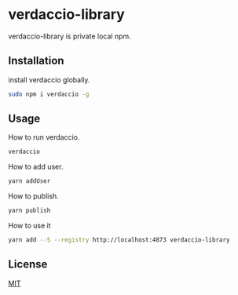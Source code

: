 # verdaccio-library

verdaccio-library is private local npm.

## Installation

install verdaccio globally.

```bash
sudo npm i verdaccio -g
```

## Usage

How to run verdaccio.

```bash
verdaccio
```

How to add user.

```bash
yarn addUser
```

How to publish.

```bash
yarn publish
```

How to use it
```bash
yarn add --S --registry http://localhost:4873 verdaccio-library
```

## License
[MIT](https://choosealicense.com/licenses/mit/)
